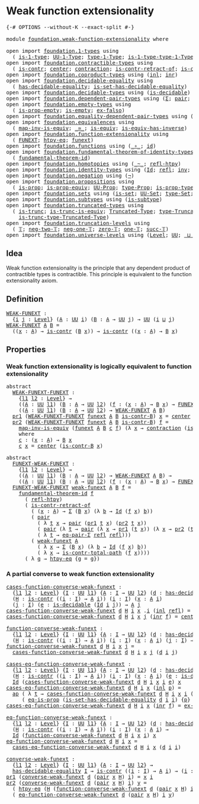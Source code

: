 # Weak function extensionality

<pre class="Agda"><a id="41" class="Symbol">{-#</a> <a id="45" class="Keyword">OPTIONS</a> <a id="53" class="Pragma">--without-K</a> <a id="65" class="Pragma">--exact-split</a> <a id="79" class="Symbol">#-}</a>

<a id="84" class="Keyword">module</a> <a id="91" href="foundation.weak-function-extensionality.html" class="Module">foundation.weak-function-extensionality</a> <a id="131" class="Keyword">where</a>

<a id="138" class="Keyword">open</a> <a id="143" class="Keyword">import</a> <a id="150" href="foundation.1-types.html" class="Module">foundation.1-types</a> <a id="169" class="Keyword">using</a>
  <a id="177" class="Symbol">(</a> <a id="179" href="foundation-core.1-types.html#654" class="Function">is-1-type</a><a id="188" class="Symbol">;</a> <a id="190" href="foundation-core.1-types.html#720" class="Function">UU-1-Type</a><a id="199" class="Symbol">;</a> <a id="201" href="foundation-core.1-types.html#792" class="Function">type-1-Type</a><a id="212" class="Symbol">;</a> <a id="214" href="foundation-core.1-types.html#869" class="Function">is-1-type-type-1-Type</a><a id="235" class="Symbol">)</a>
<a id="237" class="Keyword">open</a> <a id="242" class="Keyword">import</a> <a id="249" href="foundation.contractible-types.html" class="Module">foundation.contractible-types</a> <a id="279" class="Keyword">using</a>
  <a id="287" class="Symbol">(</a> <a id="289" href="foundation-core.contractible-types.html#992" class="Function">is-contr</a><a id="297" class="Symbol">;</a> <a id="299" href="foundation-core.contractible-types.html#1085" class="Function">center</a><a id="305" class="Symbol">;</a> <a id="307" href="foundation-core.contractible-types.html#1427" class="Function">contraction</a><a id="318" class="Symbol">;</a> <a id="320" href="foundation-core.contractible-types.html#2619" class="Function">is-contr-retract-of</a><a id="339" class="Symbol">;</a> <a id="341" href="foundation-core.contractible-types.html#2037" class="Function">is-contr-total-path</a><a id="360" class="Symbol">)</a>
<a id="362" class="Keyword">open</a> <a id="367" class="Keyword">import</a> <a id="374" href="foundation.coproduct-types.html" class="Module">foundation.coproduct-types</a> <a id="401" class="Keyword">using</a> <a id="407" class="Symbol">(</a><a id="408" href="foundation.coproduct-types.html#1239" class="InductiveConstructor">inl</a><a id="411" class="Symbol">;</a> <a id="413" href="foundation.coproduct-types.html#1262" class="InductiveConstructor">inr</a><a id="416" class="Symbol">)</a>
<a id="418" class="Keyword">open</a> <a id="423" class="Keyword">import</a> <a id="430" href="foundation.decidable-equality.html" class="Module">foundation.decidable-equality</a> <a id="460" class="Keyword">using</a>
  <a id="468" class="Symbol">(</a> <a id="470" href="foundation.decidable-equality.html#1785" class="Function">has-decidable-equality</a><a id="492" class="Symbol">;</a> <a id="494" href="foundation.decidable-equality.html#6960" class="Function">is-set-has-decidable-equality</a><a id="523" class="Symbol">)</a>
<a id="525" class="Keyword">open</a> <a id="530" class="Keyword">import</a> <a id="537" href="foundation.decidable-types.html" class="Module">foundation.decidable-types</a> <a id="564" class="Keyword">using</a> <a id="570" class="Symbol">(</a><a id="571" href="foundation.decidable-types.html#1905" class="Function">is-decidable</a><a id="583" class="Symbol">)</a>
<a id="585" class="Keyword">open</a> <a id="590" class="Keyword">import</a> <a id="597" href="foundation.dependent-pair-types.html" class="Module">foundation.dependent-pair-types</a> <a id="629" class="Keyword">using</a> <a id="635" class="Symbol">(</a><a id="636" href="foundation-core.dependent-pair-types.html#502" class="Record">Σ</a><a id="637" class="Symbol">;</a> <a id="639" href="foundation-core.dependent-pair-types.html#575" class="InductiveConstructor">pair</a><a id="643" class="Symbol">;</a> <a id="645" href="foundation-core.dependent-pair-types.html#592" class="Field">pr1</a><a id="648" class="Symbol">;</a> <a id="650" href="foundation-core.dependent-pair-types.html#604" class="Field">pr2</a><a id="653" class="Symbol">)</a>
<a id="655" class="Keyword">open</a> <a id="660" class="Keyword">import</a> <a id="667" href="foundation.empty-types.html" class="Module">foundation.empty-types</a> <a id="690" class="Keyword">using</a>
  <a id="698" class="Symbol">(</a> <a id="700" href="foundation-core.empty-types.html#2364" class="Function">is-prop-empty</a><a id="713" class="Symbol">;</a> <a id="715" href="foundation-core.empty-types.html#1215" class="Function">is-empty</a><a id="723" class="Symbol">;</a> <a id="725" href="foundation-core.empty-types.html#1147" class="Function">ex-falso</a><a id="733" class="Symbol">)</a>
<a id="735" class="Keyword">open</a> <a id="740" class="Keyword">import</a> <a id="747" href="foundation.equality-dependent-pair-types.html" class="Module">foundation.equality-dependent-pair-types</a> <a id="788" class="Keyword">using</a> <a id="794" class="Symbol">(</a><a id="795" href="foundation.equality-dependent-pair-types.html#1372" class="Function">eq-pair-Σ</a><a id="804" class="Symbol">)</a>
<a id="806" class="Keyword">open</a> <a id="811" class="Keyword">import</a> <a id="818" href="foundation.equivalences.html" class="Module">foundation.equivalences</a> <a id="842" class="Keyword">using</a>
  <a id="850" class="Symbol">(</a> <a id="852" href="foundation-core.equivalences.html#4173" class="Function">map-inv-is-equiv</a><a id="868" class="Symbol">;</a> <a id="870" href="foundation-core.equivalences.html#1607" class="Function Operator">_≃_</a><a id="873" class="Symbol">;</a> <a id="875" href="foundation-core.equivalences.html#1542" class="Function">is-equiv</a><a id="883" class="Symbol">;</a> <a id="885" href="foundation-core.equivalences.html#2999" class="Function">is-equiv-has-inverse</a><a id="905" class="Symbol">)</a>
<a id="907" class="Keyword">open</a> <a id="912" class="Keyword">import</a> <a id="919" href="foundation.function-extensionality.html" class="Module">foundation.function-extensionality</a> <a id="954" class="Keyword">using</a>
  <a id="962" class="Symbol">(</a> <a id="964" href="foundation-core.function-extensionality.html#1047" class="Function">FUNEXT</a><a id="970" class="Symbol">;</a> <a id="972" href="foundation-core.function-extensionality.html#964" class="Function">htpy-eq</a><a id="979" class="Symbol">;</a> <a id="981" href="foundation-core.function-extensionality.html#1258" class="Postulate">funext</a><a id="987" class="Symbol">)</a>
<a id="989" class="Keyword">open</a> <a id="994" class="Keyword">import</a> <a id="1001" href="foundation.functions.html" class="Module">foundation.functions</a> <a id="1022" class="Keyword">using</a> <a id="1028" class="Symbol">(</a><a id="1029" href="foundation-core.functions.html#407" class="Function Operator">_∘_</a><a id="1032" class="Symbol">;</a> <a id="1034" href="foundation-core.functions.html#309" class="Function">id</a><a id="1036" class="Symbol">)</a>
<a id="1038" class="Keyword">open</a> <a id="1043" class="Keyword">import</a> <a id="1050" href="foundation.fundamental-theorem-of-identity-types.html" class="Module">foundation.fundamental-theorem-of-identity-types</a> <a id="1099" class="Keyword">using</a>
  <a id="1107" class="Symbol">(</a> <a id="1109" href="foundation-core.fundamental-theorem-of-identity-types.html#1888" class="Function">fundamental-theorem-id</a><a id="1131" class="Symbol">)</a>
<a id="1133" class="Keyword">open</a> <a id="1138" class="Keyword">import</a> <a id="1145" href="foundation.homotopies.html" class="Module">foundation.homotopies</a> <a id="1167" class="Keyword">using</a> <a id="1173" class="Symbol">(</a><a id="1174" href="foundation-core.homotopies.html#545" class="Function Operator">_~_</a><a id="1177" class="Symbol">;</a> <a id="1179" href="foundation-core.homotopies.html#710" class="Function">refl-htpy</a><a id="1188" class="Symbol">)</a>
<a id="1190" class="Keyword">open</a> <a id="1195" class="Keyword">import</a> <a id="1202" href="foundation.identity-types.html" class="Module">foundation.identity-types</a> <a id="1228" class="Keyword">using</a> <a id="1234" class="Symbol">(</a><a id="1235" href="foundation-core.identity-types.html#1754" class="Datatype">Id</a><a id="1237" class="Symbol">;</a> <a id="1239" href="foundation-core.identity-types.html#1807" class="InductiveConstructor">refl</a><a id="1243" class="Symbol">;</a> <a id="1245" href="foundation-core.identity-types.html#2716" class="Function">inv</a><a id="1248" class="Symbol">;</a> <a id="1250" href="foundation-core.identity-types.html#2412" class="Function Operator">_∙_</a><a id="1253" class="Symbol">;</a> <a id="1255" href="foundation-core.identity-types.html#3990" class="Function">ap</a><a id="1257" class="Symbol">)</a>
<a id="1259" class="Keyword">open</a> <a id="1264" class="Keyword">import</a> <a id="1271" href="foundation.negation.html" class="Module">foundation.negation</a> <a id="1291" class="Keyword">using</a> <a id="1297" class="Symbol">(</a><a id="1298" href="foundation-core.negation.html#452" class="Function">¬</a><a id="1299" class="Symbol">)</a>
<a id="1301" class="Keyword">open</a> <a id="1306" class="Keyword">import</a> <a id="1313" href="foundation.propositions.html" class="Module">foundation.propositions</a> <a id="1337" class="Keyword">using</a>
  <a id="1345" class="Symbol">(</a> <a id="1347" href="foundation-core.propositions.html#1295" class="Function">is-prop</a><a id="1354" class="Symbol">;</a> <a id="1356" href="foundation-core.propositions.html#4515" class="Function">is-prop-equiv</a><a id="1369" class="Symbol">;</a> <a id="1371" href="foundation-core.propositions.html#1380" class="Function">UU-Prop</a><a id="1378" class="Symbol">;</a> <a id="1380" href="foundation-core.propositions.html#1482" class="Function">type-Prop</a><a id="1389" class="Symbol">;</a> <a id="1391" href="foundation-core.propositions.html#1549" class="Function">is-prop-type-Prop</a><a id="1408" class="Symbol">;</a> <a id="1410" href="foundation-core.propositions.html#2707" class="Function">eq-is-prop</a><a id="1420" class="Symbol">)</a>
<a id="1422" class="Keyword">open</a> <a id="1427" class="Keyword">import</a> <a id="1434" href="foundation.sets.html" class="Module">foundation.sets</a> <a id="1450" class="Keyword">using</a> <a id="1456" class="Symbol">(</a><a id="1457" href="foundation-core.sets.html#1099" class="Function">is-set</a><a id="1463" class="Symbol">;</a> <a id="1465" href="foundation-core.sets.html#1177" class="Function">UU-Set</a><a id="1471" class="Symbol">;</a> <a id="1473" href="foundation-core.sets.html#1291" class="Function">type-Set</a><a id="1481" class="Symbol">;</a> <a id="1483" href="foundation-core.sets.html#1342" class="Function">is-set-type-Set</a><a id="1498" class="Symbol">)</a>
<a id="1500" class="Keyword">open</a> <a id="1505" class="Keyword">import</a> <a id="1512" href="foundation.subtypes.html" class="Module">foundation.subtypes</a> <a id="1532" class="Keyword">using</a> <a id="1538" class="Symbol">(</a><a id="1539" href="foundation-core.subtypes.html#2074" class="Function">is-subtype</a><a id="1549" class="Symbol">)</a>
<a id="1551" class="Keyword">open</a> <a id="1556" class="Keyword">import</a> <a id="1563" href="foundation.truncated-types.html" class="Module">foundation.truncated-types</a> <a id="1590" class="Keyword">using</a>
  <a id="1598" class="Symbol">(</a> <a id="1600" href="foundation-core.truncated-types.html#1727" class="Function">is-trunc</a><a id="1608" class="Symbol">;</a> <a id="1610" href="foundation-core.truncated-types.html#4149" class="Function">is-trunc-is-equiv</a><a id="1627" class="Symbol">;</a> <a id="1629" href="foundation-core.truncated-types.html#1912" class="Function">Truncated-Type</a><a id="1643" class="Symbol">;</a> <a id="1645" href="foundation-core.truncated-types.html#2047" class="Function">type-Truncated-Type</a><a id="1664" class="Symbol">;</a>
    <a id="1670" href="foundation-core.truncated-types.html#2139" class="Function">is-trunc-type-Truncated-Type</a><a id="1698" class="Symbol">)</a>
<a id="1700" class="Keyword">open</a> <a id="1705" class="Keyword">import</a> <a id="1712" href="foundation.truncation-levels.html" class="Module">foundation.truncation-levels</a> <a id="1741" class="Keyword">using</a>
  <a id="1749" class="Symbol">(</a> <a id="1751" href="foundation-core.truncation-levels.html#382" class="Datatype">𝕋</a><a id="1752" class="Symbol">;</a> <a id="1754" href="foundation-core.truncation-levels.html#403" class="InductiveConstructor">neg-two-𝕋</a><a id="1763" class="Symbol">;</a> <a id="1765" href="foundation-core.truncation-levels.html#435" class="Function">neg-one-𝕋</a><a id="1774" class="Symbol">;</a> <a id="1776" href="foundation-core.truncation-levels.html#479" class="Function">zero-𝕋</a><a id="1782" class="Symbol">;</a> <a id="1784" href="foundation-core.truncation-levels.html#517" class="Function">one-𝕋</a><a id="1789" class="Symbol">;</a> <a id="1791" href="foundation-core.truncation-levels.html#419" class="InductiveConstructor">succ-𝕋</a><a id="1797" class="Symbol">)</a>
<a id="1799" class="Keyword">open</a> <a id="1804" class="Keyword">import</a> <a id="1811" href="foundation.universe-levels.html" class="Module">foundation.universe-levels</a> <a id="1838" class="Keyword">using</a> <a id="1844" class="Symbol">(</a><a id="1845" href="Agda.Primitive.html#597" class="Postulate">Level</a><a id="1850" class="Symbol">;</a> <a id="1852" href="foundation-core.universe-levels.html#222" class="Primitive">UU</a><a id="1854" class="Symbol">;</a> <a id="1856" href="Agda.Primitive.html#810" class="Primitive Operator">_⊔_</a><a id="1859" class="Symbol">)</a>
</pre>
## Idea

Weak function extensionality is the principle that any dependent product of contractible types is contractible. This principle is equivalent to the function extensionality axiom.

## Definition

<pre class="Agda"><a id="WEAK-FUNEXT"></a><a id="2078" href="foundation.weak-function-extensionality.html#2078" class="Function">WEAK-FUNEXT</a> <a id="2090" class="Symbol">:</a>
  <a id="2094" class="Symbol">{</a><a id="2095" href="foundation.weak-function-extensionality.html#2095" class="Bound">i</a> <a id="2097" href="foundation.weak-function-extensionality.html#2097" class="Bound">j</a> <a id="2099" class="Symbol">:</a> <a id="2101" href="Agda.Primitive.html#597" class="Postulate">Level</a><a id="2106" class="Symbol">}</a> <a id="2108" class="Symbol">(</a><a id="2109" href="foundation.weak-function-extensionality.html#2109" class="Bound">A</a> <a id="2111" class="Symbol">:</a> <a id="2113" href="foundation-core.universe-levels.html#222" class="Primitive">UU</a> <a id="2116" href="foundation.weak-function-extensionality.html#2095" class="Bound">i</a><a id="2117" class="Symbol">)</a> <a id="2119" class="Symbol">(</a><a id="2120" href="foundation.weak-function-extensionality.html#2120" class="Bound">B</a> <a id="2122" class="Symbol">:</a> <a id="2124" href="foundation.weak-function-extensionality.html#2109" class="Bound">A</a> <a id="2126" class="Symbol">→</a> <a id="2128" href="foundation-core.universe-levels.html#222" class="Primitive">UU</a> <a id="2131" href="foundation.weak-function-extensionality.html#2097" class="Bound">j</a><a id="2132" class="Symbol">)</a> <a id="2134" class="Symbol">→</a> <a id="2136" href="foundation-core.universe-levels.html#222" class="Primitive">UU</a> <a id="2139" class="Symbol">(</a><a id="2140" href="foundation.weak-function-extensionality.html#2095" class="Bound">i</a> <a id="2142" href="Agda.Primitive.html#810" class="Primitive Operator">⊔</a> <a id="2144" href="foundation.weak-function-extensionality.html#2097" class="Bound">j</a><a id="2145" class="Symbol">)</a>
<a id="2147" href="foundation.weak-function-extensionality.html#2078" class="Function">WEAK-FUNEXT</a> <a id="2159" href="foundation.weak-function-extensionality.html#2159" class="Bound">A</a> <a id="2161" href="foundation.weak-function-extensionality.html#2161" class="Bound">B</a> <a id="2163" class="Symbol">=</a>
  <a id="2167" class="Symbol">((</a><a id="2169" href="foundation.weak-function-extensionality.html#2169" class="Bound">x</a> <a id="2171" class="Symbol">:</a> <a id="2173" href="foundation.weak-function-extensionality.html#2159" class="Bound">A</a><a id="2174" class="Symbol">)</a> <a id="2176" class="Symbol">→</a> <a id="2178" href="foundation-core.contractible-types.html#992" class="Function">is-contr</a> <a id="2187" class="Symbol">(</a><a id="2188" href="foundation.weak-function-extensionality.html#2161" class="Bound">B</a> <a id="2190" href="foundation.weak-function-extensionality.html#2169" class="Bound">x</a><a id="2191" class="Symbol">))</a> <a id="2194" class="Symbol">→</a> <a id="2196" href="foundation-core.contractible-types.html#992" class="Function">is-contr</a> <a id="2205" class="Symbol">((</a><a id="2207" href="foundation.weak-function-extensionality.html#2207" class="Bound">x</a> <a id="2209" class="Symbol">:</a> <a id="2211" href="foundation.weak-function-extensionality.html#2159" class="Bound">A</a><a id="2212" class="Symbol">)</a> <a id="2214" class="Symbol">→</a> <a id="2216" href="foundation.weak-function-extensionality.html#2161" class="Bound">B</a> <a id="2218" href="foundation.weak-function-extensionality.html#2207" class="Bound">x</a><a id="2219" class="Symbol">)</a>
</pre>
## Properties

### Weak function extensionality is logically equivalent to function extensionality

<pre class="Agda"><a id="2334" class="Keyword">abstract</a>
  <a id="WEAK-FUNEXT-FUNEXT"></a><a id="2345" href="foundation.weak-function-extensionality.html#2345" class="Function">WEAK-FUNEXT-FUNEXT</a> <a id="2364" class="Symbol">:</a>
    <a id="2370" class="Symbol">{</a><a id="2371" href="foundation.weak-function-extensionality.html#2371" class="Bound">l1</a> <a id="2374" href="foundation.weak-function-extensionality.html#2374" class="Bound">l2</a> <a id="2377" class="Symbol">:</a> <a id="2379" href="Agda.Primitive.html#597" class="Postulate">Level</a><a id="2384" class="Symbol">}</a> <a id="2386" class="Symbol">→</a>
    <a id="2392" class="Symbol">((</a><a id="2394" href="foundation.weak-function-extensionality.html#2394" class="Bound">A</a> <a id="2396" class="Symbol">:</a> <a id="2398" href="foundation-core.universe-levels.html#222" class="Primitive">UU</a> <a id="2401" href="foundation.weak-function-extensionality.html#2371" class="Bound">l1</a><a id="2403" class="Symbol">)</a> <a id="2405" class="Symbol">(</a><a id="2406" href="foundation.weak-function-extensionality.html#2406" class="Bound">B</a> <a id="2408" class="Symbol">:</a> <a id="2410" href="foundation.weak-function-extensionality.html#2394" class="Bound">A</a> <a id="2412" class="Symbol">→</a> <a id="2414" href="foundation-core.universe-levels.html#222" class="Primitive">UU</a> <a id="2417" href="foundation.weak-function-extensionality.html#2374" class="Bound">l2</a><a id="2419" class="Symbol">)</a> <a id="2421" class="Symbol">(</a><a id="2422" href="foundation.weak-function-extensionality.html#2422" class="Bound">f</a> <a id="2424" class="Symbol">:</a> <a id="2426" class="Symbol">(</a><a id="2427" href="foundation.weak-function-extensionality.html#2427" class="Bound">x</a> <a id="2429" class="Symbol">:</a> <a id="2431" href="foundation.weak-function-extensionality.html#2394" class="Bound">A</a><a id="2432" class="Symbol">)</a> <a id="2434" class="Symbol">→</a> <a id="2436" href="foundation.weak-function-extensionality.html#2406" class="Bound">B</a> <a id="2438" href="foundation.weak-function-extensionality.html#2427" class="Bound">x</a><a id="2439" class="Symbol">)</a> <a id="2441" class="Symbol">→</a> <a id="2443" href="foundation-core.function-extensionality.html#1047" class="Function">FUNEXT</a> <a id="2450" href="foundation.weak-function-extensionality.html#2422" class="Bound">f</a><a id="2451" class="Symbol">)</a> <a id="2453" class="Symbol">→</a>
    <a id="2459" class="Symbol">((</a><a id="2461" href="foundation.weak-function-extensionality.html#2461" class="Bound">A</a> <a id="2463" class="Symbol">:</a> <a id="2465" href="foundation-core.universe-levels.html#222" class="Primitive">UU</a> <a id="2468" href="foundation.weak-function-extensionality.html#2371" class="Bound">l1</a><a id="2470" class="Symbol">)</a> <a id="2472" class="Symbol">(</a><a id="2473" href="foundation.weak-function-extensionality.html#2473" class="Bound">B</a> <a id="2475" class="Symbol">:</a> <a id="2477" href="foundation.weak-function-extensionality.html#2461" class="Bound">A</a> <a id="2479" class="Symbol">→</a> <a id="2481" href="foundation-core.universe-levels.html#222" class="Primitive">UU</a> <a id="2484" href="foundation.weak-function-extensionality.html#2374" class="Bound">l2</a><a id="2486" class="Symbol">)</a> <a id="2488" class="Symbol">→</a> <a id="2490" href="foundation.weak-function-extensionality.html#2078" class="Function">WEAK-FUNEXT</a> <a id="2502" href="foundation.weak-function-extensionality.html#2461" class="Bound">A</a> <a id="2504" href="foundation.weak-function-extensionality.html#2473" class="Bound">B</a><a id="2505" class="Symbol">)</a>
  <a id="2509" href="foundation-core.dependent-pair-types.html#592" class="Field">pr1</a> <a id="2513" class="Symbol">(</a><a id="2514" href="foundation.weak-function-extensionality.html#2345" class="Function">WEAK-FUNEXT-FUNEXT</a> <a id="2533" href="foundation.weak-function-extensionality.html#2533" class="Bound">funext</a> <a id="2540" href="foundation.weak-function-extensionality.html#2540" class="Bound">A</a> <a id="2542" href="foundation.weak-function-extensionality.html#2542" class="Bound">B</a> <a id="2544" href="foundation.weak-function-extensionality.html#2544" class="Bound">is-contr-B</a><a id="2554" class="Symbol">)</a> <a id="2556" href="foundation.weak-function-extensionality.html#2556" class="Bound">x</a> <a id="2558" class="Symbol">=</a> <a id="2560" href="foundation-core.contractible-types.html#1085" class="Function">center</a> <a id="2567" class="Symbol">(</a><a id="2568" href="foundation.weak-function-extensionality.html#2544" class="Bound">is-contr-B</a> <a id="2579" href="foundation.weak-function-extensionality.html#2556" class="Bound">x</a><a id="2580" class="Symbol">)</a>
  <a id="2584" href="foundation-core.dependent-pair-types.html#604" class="Field">pr2</a> <a id="2588" class="Symbol">(</a><a id="2589" href="foundation.weak-function-extensionality.html#2345" class="Function">WEAK-FUNEXT-FUNEXT</a> <a id="2608" href="foundation.weak-function-extensionality.html#2608" class="Bound">funext</a> <a id="2615" href="foundation.weak-function-extensionality.html#2615" class="Bound">A</a> <a id="2617" href="foundation.weak-function-extensionality.html#2617" class="Bound">B</a> <a id="2619" href="foundation.weak-function-extensionality.html#2619" class="Bound">is-contr-B</a><a id="2629" class="Symbol">)</a> <a id="2631" href="foundation.weak-function-extensionality.html#2631" class="Bound">f</a> <a id="2633" class="Symbol">=</a>
    <a id="2639" href="foundation-core.equivalences.html#4173" class="Function">map-inv-is-equiv</a> <a id="2656" class="Symbol">(</a><a id="2657" href="foundation.weak-function-extensionality.html#2608" class="Bound">funext</a> <a id="2664" href="foundation.weak-function-extensionality.html#2615" class="Bound">A</a> <a id="2666" href="foundation.weak-function-extensionality.html#2617" class="Bound">B</a> <a id="2668" href="foundation.weak-function-extensionality.html#2728" class="Function">c</a> <a id="2670" href="foundation.weak-function-extensionality.html#2631" class="Bound">f</a><a id="2671" class="Symbol">)</a> <a id="2673" class="Symbol">(λ</a> <a id="2676" href="foundation.weak-function-extensionality.html#2676" class="Bound">x</a> <a id="2678" class="Symbol">→</a> <a id="2680" href="foundation-core.contractible-types.html#1427" class="Function">contraction</a> <a id="2692" class="Symbol">(</a><a id="2693" href="foundation.weak-function-extensionality.html#2619" class="Bound">is-contr-B</a> <a id="2704" href="foundation.weak-function-extensionality.html#2676" class="Bound">x</a><a id="2705" class="Symbol">)</a> <a id="2707" class="Symbol">(</a><a id="2708" href="foundation.weak-function-extensionality.html#2631" class="Bound">f</a> <a id="2710" href="foundation.weak-function-extensionality.html#2676" class="Bound">x</a><a id="2711" class="Symbol">))</a>
    <a id="2718" class="Keyword">where</a>
    <a id="2728" href="foundation.weak-function-extensionality.html#2728" class="Function">c</a> <a id="2730" class="Symbol">:</a> <a id="2732" class="Symbol">(</a><a id="2733" href="foundation.weak-function-extensionality.html#2733" class="Bound">x</a> <a id="2735" class="Symbol">:</a> <a id="2737" href="foundation.weak-function-extensionality.html#2615" class="Bound">A</a><a id="2738" class="Symbol">)</a> <a id="2740" class="Symbol">→</a> <a id="2742" href="foundation.weak-function-extensionality.html#2617" class="Bound">B</a> <a id="2744" href="foundation.weak-function-extensionality.html#2733" class="Bound">x</a>
    <a id="2750" href="foundation.weak-function-extensionality.html#2728" class="Function">c</a> <a id="2752" href="foundation.weak-function-extensionality.html#2752" class="Bound">x</a> <a id="2754" class="Symbol">=</a> <a id="2756" href="foundation-core.contractible-types.html#1085" class="Function">center</a> <a id="2763" class="Symbol">(</a><a id="2764" href="foundation.weak-function-extensionality.html#2619" class="Bound">is-contr-B</a> <a id="2775" href="foundation.weak-function-extensionality.html#2752" class="Bound">x</a><a id="2776" class="Symbol">)</a>

<a id="2779" class="Keyword">abstract</a>
  <a id="FUNEXT-WEAK-FUNEXT"></a><a id="2790" href="foundation.weak-function-extensionality.html#2790" class="Function">FUNEXT-WEAK-FUNEXT</a> <a id="2809" class="Symbol">:</a>
    <a id="2815" class="Symbol">{</a><a id="2816" href="foundation.weak-function-extensionality.html#2816" class="Bound">l1</a> <a id="2819" href="foundation.weak-function-extensionality.html#2819" class="Bound">l2</a> <a id="2822" class="Symbol">:</a> <a id="2824" href="Agda.Primitive.html#597" class="Postulate">Level</a><a id="2829" class="Symbol">}</a> <a id="2831" class="Symbol">→</a>
    <a id="2837" class="Symbol">((</a><a id="2839" href="foundation.weak-function-extensionality.html#2839" class="Bound">A</a> <a id="2841" class="Symbol">:</a> <a id="2843" href="foundation-core.universe-levels.html#222" class="Primitive">UU</a> <a id="2846" href="foundation.weak-function-extensionality.html#2816" class="Bound">l1</a><a id="2848" class="Symbol">)</a> <a id="2850" class="Symbol">(</a><a id="2851" href="foundation.weak-function-extensionality.html#2851" class="Bound">B</a> <a id="2853" class="Symbol">:</a> <a id="2855" href="foundation.weak-function-extensionality.html#2839" class="Bound">A</a> <a id="2857" class="Symbol">→</a> <a id="2859" href="foundation-core.universe-levels.html#222" class="Primitive">UU</a> <a id="2862" href="foundation.weak-function-extensionality.html#2819" class="Bound">l2</a><a id="2864" class="Symbol">)</a> <a id="2866" class="Symbol">→</a> <a id="2868" href="foundation.weak-function-extensionality.html#2078" class="Function">WEAK-FUNEXT</a> <a id="2880" href="foundation.weak-function-extensionality.html#2839" class="Bound">A</a> <a id="2882" href="foundation.weak-function-extensionality.html#2851" class="Bound">B</a><a id="2883" class="Symbol">)</a> <a id="2885" class="Symbol">→</a>
    <a id="2891" class="Symbol">((</a><a id="2893" href="foundation.weak-function-extensionality.html#2893" class="Bound">A</a> <a id="2895" class="Symbol">:</a> <a id="2897" href="foundation-core.universe-levels.html#222" class="Primitive">UU</a> <a id="2900" href="foundation.weak-function-extensionality.html#2816" class="Bound">l1</a><a id="2902" class="Symbol">)</a> <a id="2904" class="Symbol">(</a><a id="2905" href="foundation.weak-function-extensionality.html#2905" class="Bound">B</a> <a id="2907" class="Symbol">:</a> <a id="2909" href="foundation.weak-function-extensionality.html#2893" class="Bound">A</a> <a id="2911" class="Symbol">→</a> <a id="2913" href="foundation-core.universe-levels.html#222" class="Primitive">UU</a> <a id="2916" href="foundation.weak-function-extensionality.html#2819" class="Bound">l2</a><a id="2918" class="Symbol">)</a> <a id="2920" class="Symbol">(</a><a id="2921" href="foundation.weak-function-extensionality.html#2921" class="Bound">f</a> <a id="2923" class="Symbol">:</a> <a id="2925" class="Symbol">(</a><a id="2926" href="foundation.weak-function-extensionality.html#2926" class="Bound">x</a> <a id="2928" class="Symbol">:</a> <a id="2930" href="foundation.weak-function-extensionality.html#2893" class="Bound">A</a><a id="2931" class="Symbol">)</a> <a id="2933" class="Symbol">→</a> <a id="2935" href="foundation.weak-function-extensionality.html#2905" class="Bound">B</a> <a id="2937" href="foundation.weak-function-extensionality.html#2926" class="Bound">x</a><a id="2938" class="Symbol">)</a> <a id="2940" class="Symbol">→</a> <a id="2942" href="foundation-core.function-extensionality.html#1047" class="Function">FUNEXT</a> <a id="2949" href="foundation.weak-function-extensionality.html#2921" class="Bound">f</a><a id="2950" class="Symbol">)</a>
  <a id="2954" href="foundation.weak-function-extensionality.html#2790" class="Function">FUNEXT-WEAK-FUNEXT</a> <a id="2973" href="foundation.weak-function-extensionality.html#2973" class="Bound">weak-funext</a> <a id="2985" href="foundation.weak-function-extensionality.html#2985" class="Bound">A</a> <a id="2987" href="foundation.weak-function-extensionality.html#2987" class="Bound">B</a> <a id="2989" href="foundation.weak-function-extensionality.html#2989" class="Bound">f</a> <a id="2991" class="Symbol">=</a>
    <a id="2997" href="foundation-core.fundamental-theorem-of-identity-types.html#1888" class="Function">fundamental-theorem-id</a> <a id="3020" href="foundation.weak-function-extensionality.html#2989" class="Bound">f</a>
      <a id="3028" class="Symbol">(</a> <a id="3030" href="foundation-core.homotopies.html#710" class="Function">refl-htpy</a><a id="3039" class="Symbol">)</a>
      <a id="3047" class="Symbol">(</a> <a id="3049" href="foundation-core.contractible-types.html#2619" class="Function">is-contr-retract-of</a>
        <a id="3077" class="Symbol">(</a> <a id="3079" class="Symbol">(</a><a id="3080" href="foundation.weak-function-extensionality.html#3080" class="Bound">x</a> <a id="3082" class="Symbol">:</a> <a id="3084" href="foundation.weak-function-extensionality.html#2985" class="Bound">A</a><a id="3085" class="Symbol">)</a> <a id="3087" class="Symbol">→</a> <a id="3089" href="foundation-core.dependent-pair-types.html#502" class="Record">Σ</a> <a id="3091" class="Symbol">(</a><a id="3092" href="foundation.weak-function-extensionality.html#2987" class="Bound">B</a> <a id="3094" href="foundation.weak-function-extensionality.html#3080" class="Bound">x</a><a id="3095" class="Symbol">)</a> <a id="3097" class="Symbol">(λ</a> <a id="3100" href="foundation.weak-function-extensionality.html#3100" class="Bound">b</a> <a id="3102" class="Symbol">→</a> <a id="3104" href="foundation-core.identity-types.html#1754" class="Datatype">Id</a> <a id="3107" class="Symbol">(</a><a id="3108" href="foundation.weak-function-extensionality.html#2989" class="Bound">f</a> <a id="3110" href="foundation.weak-function-extensionality.html#3080" class="Bound">x</a><a id="3111" class="Symbol">)</a> <a id="3113" href="foundation.weak-function-extensionality.html#3100" class="Bound">b</a><a id="3114" class="Symbol">))</a>
        <a id="3125" class="Symbol">(</a> <a id="3127" href="foundation-core.dependent-pair-types.html#575" class="InductiveConstructor">pair</a>
          <a id="3142" class="Symbol">(</a> <a id="3144" class="Symbol">λ</a> <a id="3146" href="foundation.weak-function-extensionality.html#3146" class="Bound">t</a> <a id="3148" href="foundation.weak-function-extensionality.html#3148" class="Bound">x</a> <a id="3150" class="Symbol">→</a> <a id="3152" href="foundation-core.dependent-pair-types.html#575" class="InductiveConstructor">pair</a> <a id="3157" class="Symbol">(</a><a id="3158" href="foundation-core.dependent-pair-types.html#592" class="Field">pr1</a> <a id="3162" href="foundation.weak-function-extensionality.html#3146" class="Bound">t</a> <a id="3164" href="foundation.weak-function-extensionality.html#3148" class="Bound">x</a><a id="3165" class="Symbol">)</a> <a id="3167" class="Symbol">(</a><a id="3168" href="foundation-core.dependent-pair-types.html#604" class="Field">pr2</a> <a id="3172" href="foundation.weak-function-extensionality.html#3146" class="Bound">t</a> <a id="3174" href="foundation.weak-function-extensionality.html#3148" class="Bound">x</a><a id="3175" class="Symbol">))</a>
          <a id="3188" class="Symbol">(</a> <a id="3190" href="foundation-core.dependent-pair-types.html#575" class="InductiveConstructor">pair</a> <a id="3195" class="Symbol">(λ</a> <a id="3198" href="foundation.weak-function-extensionality.html#3198" class="Bound">t</a> <a id="3200" class="Symbol">→</a> <a id="3202" href="foundation-core.dependent-pair-types.html#575" class="InductiveConstructor">pair</a> <a id="3207" class="Symbol">(λ</a> <a id="3210" href="foundation.weak-function-extensionality.html#3210" class="Bound">x</a> <a id="3212" class="Symbol">→</a> <a id="3214" href="foundation-core.dependent-pair-types.html#592" class="Field">pr1</a> <a id="3218" class="Symbol">(</a><a id="3219" href="foundation.weak-function-extensionality.html#3198" class="Bound">t</a> <a id="3221" href="foundation.weak-function-extensionality.html#3210" class="Bound">x</a><a id="3222" class="Symbol">))</a> <a id="3225" class="Symbol">(λ</a> <a id="3228" href="foundation.weak-function-extensionality.html#3228" class="Bound">x</a> <a id="3230" class="Symbol">→</a> <a id="3232" href="foundation-core.dependent-pair-types.html#604" class="Field">pr2</a> <a id="3236" class="Symbol">(</a><a id="3237" href="foundation.weak-function-extensionality.html#3198" class="Bound">t</a> <a id="3239" href="foundation.weak-function-extensionality.html#3228" class="Bound">x</a><a id="3240" class="Symbol">)))</a>
          <a id="3254" class="Symbol">(</a> <a id="3256" class="Symbol">λ</a> <a id="3258" href="foundation.weak-function-extensionality.html#3258" class="Bound">t</a> <a id="3260" class="Symbol">→</a> <a id="3262" href="foundation.equality-dependent-pair-types.html#1372" class="Function">eq-pair-Σ</a> <a id="3272" href="foundation-core.identity-types.html#1807" class="InductiveConstructor">refl</a> <a id="3277" href="foundation-core.identity-types.html#1807" class="InductiveConstructor">refl</a><a id="3281" class="Symbol">)))</a>
        <a id="3293" class="Symbol">(</a> <a id="3295" href="foundation.weak-function-extensionality.html#2973" class="Bound">weak-funext</a> <a id="3307" href="foundation.weak-function-extensionality.html#2985" class="Bound">A</a>
          <a id="3319" class="Symbol">(</a> <a id="3321" class="Symbol">λ</a> <a id="3323" href="foundation.weak-function-extensionality.html#3323" class="Bound">x</a> <a id="3325" class="Symbol">→</a> <a id="3327" href="foundation-core.dependent-pair-types.html#502" class="Record">Σ</a> <a id="3329" class="Symbol">(</a><a id="3330" href="foundation.weak-function-extensionality.html#2987" class="Bound">B</a> <a id="3332" href="foundation.weak-function-extensionality.html#3323" class="Bound">x</a><a id="3333" class="Symbol">)</a> <a id="3335" class="Symbol">(λ</a> <a id="3338" href="foundation.weak-function-extensionality.html#3338" class="Bound">b</a> <a id="3340" class="Symbol">→</a> <a id="3342" href="foundation-core.identity-types.html#1754" class="Datatype">Id</a> <a id="3345" class="Symbol">(</a><a id="3346" href="foundation.weak-function-extensionality.html#2989" class="Bound">f</a> <a id="3348" href="foundation.weak-function-extensionality.html#3323" class="Bound">x</a><a id="3349" class="Symbol">)</a> <a id="3351" href="foundation.weak-function-extensionality.html#3338" class="Bound">b</a><a id="3352" class="Symbol">))</a>
          <a id="3365" class="Symbol">(</a> <a id="3367" class="Symbol">λ</a> <a id="3369" href="foundation.weak-function-extensionality.html#3369" class="Bound">x</a> <a id="3371" class="Symbol">→</a> <a id="3373" href="foundation-core.contractible-types.html#2037" class="Function">is-contr-total-path</a> <a id="3393" class="Symbol">(</a><a id="3394" href="foundation.weak-function-extensionality.html#2989" class="Bound">f</a> <a id="3396" href="foundation.weak-function-extensionality.html#3369" class="Bound">x</a><a id="3397" class="Symbol">))))</a>
      <a id="3408" class="Symbol">(</a> <a id="3410" class="Symbol">λ</a> <a id="3412" href="foundation.weak-function-extensionality.html#3412" class="Bound">g</a> <a id="3414" class="Symbol">→</a> <a id="3416" href="foundation-core.function-extensionality.html#964" class="Function">htpy-eq</a> <a id="3424" class="Symbol">{</a><a id="3425" class="Argument">g</a> <a id="3427" class="Symbol">=</a> <a id="3429" href="foundation.weak-function-extensionality.html#3412" class="Bound">g</a><a id="3430" class="Symbol">})</a>
</pre>
### A partial converse to weak function extensionality

<pre class="Agda"><a id="cases-function-converse-weak-funext"></a><a id="3502" href="foundation.weak-function-extensionality.html#3502" class="Function">cases-function-converse-weak-funext</a> <a id="3538" class="Symbol">:</a>
  <a id="3542" class="Symbol">{</a><a id="3543" href="foundation.weak-function-extensionality.html#3543" class="Bound">l1</a> <a id="3546" href="foundation.weak-function-extensionality.html#3546" class="Bound">l2</a> <a id="3549" class="Symbol">:</a> <a id="3551" href="Agda.Primitive.html#597" class="Postulate">Level</a><a id="3556" class="Symbol">}</a> <a id="3558" class="Symbol">{</a><a id="3559" href="foundation.weak-function-extensionality.html#3559" class="Bound">I</a> <a id="3561" class="Symbol">:</a> <a id="3563" href="foundation-core.universe-levels.html#222" class="Primitive">UU</a> <a id="3566" href="foundation.weak-function-extensionality.html#3543" class="Bound">l1</a><a id="3568" class="Symbol">}</a> <a id="3570" class="Symbol">{</a><a id="3571" href="foundation.weak-function-extensionality.html#3571" class="Bound">A</a> <a id="3573" class="Symbol">:</a> <a id="3575" href="foundation.weak-function-extensionality.html#3559" class="Bound">I</a> <a id="3577" class="Symbol">→</a> <a id="3579" href="foundation-core.universe-levels.html#222" class="Primitive">UU</a> <a id="3582" href="foundation.weak-function-extensionality.html#3546" class="Bound">l2</a><a id="3584" class="Symbol">}</a> <a id="3586" class="Symbol">(</a><a id="3587" href="foundation.weak-function-extensionality.html#3587" class="Bound">d</a> <a id="3589" class="Symbol">:</a> <a id="3591" href="foundation.decidable-equality.html#1785" class="Function">has-decidable-equality</a> <a id="3614" href="foundation.weak-function-extensionality.html#3559" class="Bound">I</a><a id="3615" class="Symbol">)</a>
  <a id="3619" class="Symbol">(</a><a id="3620" href="foundation.weak-function-extensionality.html#3620" class="Bound">H</a> <a id="3622" class="Symbol">:</a> <a id="3624" href="foundation-core.contractible-types.html#992" class="Function">is-contr</a> <a id="3633" class="Symbol">((</a><a id="3635" href="foundation.weak-function-extensionality.html#3635" class="Bound">i</a> <a id="3637" class="Symbol">:</a> <a id="3639" href="foundation.weak-function-extensionality.html#3559" class="Bound">I</a><a id="3640" class="Symbol">)</a> <a id="3642" class="Symbol">→</a> <a id="3644" href="foundation.weak-function-extensionality.html#3571" class="Bound">A</a> <a id="3646" href="foundation.weak-function-extensionality.html#3635" class="Bound">i</a><a id="3647" class="Symbol">))</a> <a id="3650" class="Symbol">(</a><a id="3651" href="foundation.weak-function-extensionality.html#3651" class="Bound">i</a> <a id="3653" class="Symbol">:</a> <a id="3655" href="foundation.weak-function-extensionality.html#3559" class="Bound">I</a><a id="3656" class="Symbol">)</a> <a id="3658" class="Symbol">(</a><a id="3659" href="foundation.weak-function-extensionality.html#3659" class="Bound">x</a> <a id="3661" class="Symbol">:</a> <a id="3663" href="foundation.weak-function-extensionality.html#3571" class="Bound">A</a> <a id="3665" href="foundation.weak-function-extensionality.html#3651" class="Bound">i</a><a id="3666" class="Symbol">)</a>
  <a id="3670" class="Symbol">(</a><a id="3671" href="foundation.weak-function-extensionality.html#3671" class="Bound">j</a> <a id="3673" class="Symbol">:</a> <a id="3675" href="foundation.weak-function-extensionality.html#3559" class="Bound">I</a><a id="3676" class="Symbol">)</a> <a id="3678" class="Symbol">(</a><a id="3679" href="foundation.weak-function-extensionality.html#3679" class="Bound">e</a> <a id="3681" class="Symbol">:</a> <a id="3683" href="foundation.decidable-types.html#1905" class="Function">is-decidable</a> <a id="3696" class="Symbol">(</a><a id="3697" href="foundation-core.identity-types.html#1754" class="Datatype">Id</a> <a id="3700" href="foundation.weak-function-extensionality.html#3651" class="Bound">i</a> <a id="3702" href="foundation.weak-function-extensionality.html#3671" class="Bound">j</a><a id="3703" class="Symbol">))</a> <a id="3706" class="Symbol">→</a> <a id="3708" href="foundation.weak-function-extensionality.html#3571" class="Bound">A</a> <a id="3710" href="foundation.weak-function-extensionality.html#3671" class="Bound">j</a>
<a id="3712" href="foundation.weak-function-extensionality.html#3502" class="Function">cases-function-converse-weak-funext</a> <a id="3748" href="foundation.weak-function-extensionality.html#3748" class="Bound">d</a> <a id="3750" href="foundation.weak-function-extensionality.html#3750" class="Bound">H</a> <a id="3752" href="foundation.weak-function-extensionality.html#3752" class="Bound">i</a> <a id="3754" href="foundation.weak-function-extensionality.html#3754" class="Bound">x</a> <a id="3756" class="DottedPattern Symbol">.</a><a id="3757" href="foundation.weak-function-extensionality.html#3752" class="DottedPattern Bound">i</a> <a id="3759" class="Symbol">(</a><a id="3760" href="foundation.coproduct-types.html#1239" class="InductiveConstructor">inl</a> <a id="3764" href="foundation-core.identity-types.html#1807" class="InductiveConstructor">refl</a><a id="3768" class="Symbol">)</a> <a id="3770" class="Symbol">=</a> <a id="3772" href="foundation.weak-function-extensionality.html#3754" class="Bound">x</a>
<a id="3774" href="foundation.weak-function-extensionality.html#3502" class="Function">cases-function-converse-weak-funext</a> <a id="3810" href="foundation.weak-function-extensionality.html#3810" class="Bound">d</a> <a id="3812" href="foundation.weak-function-extensionality.html#3812" class="Bound">H</a> <a id="3814" href="foundation.weak-function-extensionality.html#3814" class="Bound">i</a> <a id="3816" href="foundation.weak-function-extensionality.html#3816" class="Bound">x</a> <a id="3818" href="foundation.weak-function-extensionality.html#3818" class="Bound">j</a> <a id="3820" class="Symbol">(</a><a id="3821" href="foundation.coproduct-types.html#1262" class="InductiveConstructor">inr</a> <a id="3825" href="foundation.weak-function-extensionality.html#3825" class="Bound">f</a><a id="3826" class="Symbol">)</a> <a id="3828" class="Symbol">=</a> <a id="3830" href="foundation-core.contractible-types.html#1085" class="Function">center</a> <a id="3837" href="foundation.weak-function-extensionality.html#3812" class="Bound">H</a> <a id="3839" href="foundation.weak-function-extensionality.html#3818" class="Bound">j</a>

<a id="function-converse-weak-funext"></a><a id="3842" href="foundation.weak-function-extensionality.html#3842" class="Function">function-converse-weak-funext</a> <a id="3872" class="Symbol">:</a>
  <a id="3876" class="Symbol">{</a><a id="3877" href="foundation.weak-function-extensionality.html#3877" class="Bound">l1</a> <a id="3880" href="foundation.weak-function-extensionality.html#3880" class="Bound">l2</a> <a id="3883" class="Symbol">:</a> <a id="3885" href="Agda.Primitive.html#597" class="Postulate">Level</a><a id="3890" class="Symbol">}</a> <a id="3892" class="Symbol">{</a><a id="3893" href="foundation.weak-function-extensionality.html#3893" class="Bound">I</a> <a id="3895" class="Symbol">:</a> <a id="3897" href="foundation-core.universe-levels.html#222" class="Primitive">UU</a> <a id="3900" href="foundation.weak-function-extensionality.html#3877" class="Bound">l1</a><a id="3902" class="Symbol">}</a> <a id="3904" class="Symbol">{</a><a id="3905" href="foundation.weak-function-extensionality.html#3905" class="Bound">A</a> <a id="3907" class="Symbol">:</a> <a id="3909" href="foundation.weak-function-extensionality.html#3893" class="Bound">I</a> <a id="3911" class="Symbol">→</a> <a id="3913" href="foundation-core.universe-levels.html#222" class="Primitive">UU</a> <a id="3916" href="foundation.weak-function-extensionality.html#3880" class="Bound">l2</a><a id="3918" class="Symbol">}</a> <a id="3920" class="Symbol">(</a><a id="3921" href="foundation.weak-function-extensionality.html#3921" class="Bound">d</a> <a id="3923" class="Symbol">:</a> <a id="3925" href="foundation.decidable-equality.html#1785" class="Function">has-decidable-equality</a> <a id="3948" href="foundation.weak-function-extensionality.html#3893" class="Bound">I</a><a id="3949" class="Symbol">)</a>
  <a id="3953" class="Symbol">(</a><a id="3954" href="foundation.weak-function-extensionality.html#3954" class="Bound">H</a> <a id="3956" class="Symbol">:</a> <a id="3958" href="foundation-core.contractible-types.html#992" class="Function">is-contr</a> <a id="3967" class="Symbol">((</a><a id="3969" href="foundation.weak-function-extensionality.html#3969" class="Bound">i</a> <a id="3971" class="Symbol">:</a> <a id="3973" href="foundation.weak-function-extensionality.html#3893" class="Bound">I</a><a id="3974" class="Symbol">)</a> <a id="3976" class="Symbol">→</a> <a id="3978" href="foundation.weak-function-extensionality.html#3905" class="Bound">A</a> <a id="3980" href="foundation.weak-function-extensionality.html#3969" class="Bound">i</a><a id="3981" class="Symbol">))</a> <a id="3984" class="Symbol">(</a><a id="3985" href="foundation.weak-function-extensionality.html#3985" class="Bound">i</a> <a id="3987" class="Symbol">:</a> <a id="3989" href="foundation.weak-function-extensionality.html#3893" class="Bound">I</a><a id="3990" class="Symbol">)</a> <a id="3992" class="Symbol">(</a><a id="3993" href="foundation.weak-function-extensionality.html#3993" class="Bound">x</a> <a id="3995" class="Symbol">:</a> <a id="3997" href="foundation.weak-function-extensionality.html#3905" class="Bound">A</a> <a id="3999" href="foundation.weak-function-extensionality.html#3985" class="Bound">i</a><a id="4000" class="Symbol">)</a> <a id="4002" class="Symbol">(</a><a id="4003" href="foundation.weak-function-extensionality.html#4003" class="Bound">j</a> <a id="4005" class="Symbol">:</a> <a id="4007" href="foundation.weak-function-extensionality.html#3893" class="Bound">I</a><a id="4008" class="Symbol">)</a> <a id="4010" class="Symbol">→</a> <a id="4012" href="foundation.weak-function-extensionality.html#3905" class="Bound">A</a> <a id="4014" href="foundation.weak-function-extensionality.html#4003" class="Bound">j</a>
<a id="4016" href="foundation.weak-function-extensionality.html#3842" class="Function">function-converse-weak-funext</a> <a id="4046" href="foundation.weak-function-extensionality.html#4046" class="Bound">d</a> <a id="4048" href="foundation.weak-function-extensionality.html#4048" class="Bound">H</a> <a id="4050" href="foundation.weak-function-extensionality.html#4050" class="Bound">i</a> <a id="4052" href="foundation.weak-function-extensionality.html#4052" class="Bound">x</a> <a id="4054" href="foundation.weak-function-extensionality.html#4054" class="Bound">j</a> <a id="4056" class="Symbol">=</a>
  <a id="4060" href="foundation.weak-function-extensionality.html#3502" class="Function">cases-function-converse-weak-funext</a> <a id="4096" href="foundation.weak-function-extensionality.html#4046" class="Bound">d</a> <a id="4098" href="foundation.weak-function-extensionality.html#4048" class="Bound">H</a> <a id="4100" href="foundation.weak-function-extensionality.html#4050" class="Bound">i</a> <a id="4102" href="foundation.weak-function-extensionality.html#4052" class="Bound">x</a> <a id="4104" href="foundation.weak-function-extensionality.html#4054" class="Bound">j</a> <a id="4106" class="Symbol">(</a><a id="4107" href="foundation.weak-function-extensionality.html#4046" class="Bound">d</a> <a id="4109" href="foundation.weak-function-extensionality.html#4050" class="Bound">i</a> <a id="4111" href="foundation.weak-function-extensionality.html#4054" class="Bound">j</a><a id="4112" class="Symbol">)</a>

<a id="cases-eq-function-converse-weak-funext"></a><a id="4115" href="foundation.weak-function-extensionality.html#4115" class="Function">cases-eq-function-converse-weak-funext</a> <a id="4154" class="Symbol">:</a>
  <a id="4158" class="Symbol">{</a><a id="4159" href="foundation.weak-function-extensionality.html#4159" class="Bound">l1</a> <a id="4162" href="foundation.weak-function-extensionality.html#4162" class="Bound">l2</a> <a id="4165" class="Symbol">:</a> <a id="4167" href="Agda.Primitive.html#597" class="Postulate">Level</a><a id="4172" class="Symbol">}</a> <a id="4174" class="Symbol">{</a><a id="4175" href="foundation.weak-function-extensionality.html#4175" class="Bound">I</a> <a id="4177" class="Symbol">:</a> <a id="4179" href="foundation-core.universe-levels.html#222" class="Primitive">UU</a> <a id="4182" href="foundation.weak-function-extensionality.html#4159" class="Bound">l1</a><a id="4184" class="Symbol">}</a> <a id="4186" class="Symbol">{</a><a id="4187" href="foundation.weak-function-extensionality.html#4187" class="Bound">A</a> <a id="4189" class="Symbol">:</a> <a id="4191" href="foundation.weak-function-extensionality.html#4175" class="Bound">I</a> <a id="4193" class="Symbol">→</a> <a id="4195" href="foundation-core.universe-levels.html#222" class="Primitive">UU</a> <a id="4198" href="foundation.weak-function-extensionality.html#4162" class="Bound">l2</a><a id="4200" class="Symbol">}</a> <a id="4202" class="Symbol">(</a><a id="4203" href="foundation.weak-function-extensionality.html#4203" class="Bound">d</a> <a id="4205" class="Symbol">:</a> <a id="4207" href="foundation.decidable-equality.html#1785" class="Function">has-decidable-equality</a> <a id="4230" href="foundation.weak-function-extensionality.html#4175" class="Bound">I</a><a id="4231" class="Symbol">)</a>
  <a id="4235" class="Symbol">(</a><a id="4236" href="foundation.weak-function-extensionality.html#4236" class="Bound">H</a> <a id="4238" class="Symbol">:</a> <a id="4240" href="foundation-core.contractible-types.html#992" class="Function">is-contr</a> <a id="4249" class="Symbol">((</a><a id="4251" href="foundation.weak-function-extensionality.html#4251" class="Bound">i</a> <a id="4253" class="Symbol">:</a> <a id="4255" href="foundation.weak-function-extensionality.html#4175" class="Bound">I</a><a id="4256" class="Symbol">)</a> <a id="4258" class="Symbol">→</a> <a id="4260" href="foundation.weak-function-extensionality.html#4187" class="Bound">A</a> <a id="4262" href="foundation.weak-function-extensionality.html#4251" class="Bound">i</a><a id="4263" class="Symbol">))</a> <a id="4266" class="Symbol">(</a><a id="4267" href="foundation.weak-function-extensionality.html#4267" class="Bound">i</a> <a id="4269" class="Symbol">:</a> <a id="4271" href="foundation.weak-function-extensionality.html#4175" class="Bound">I</a><a id="4272" class="Symbol">)</a> <a id="4274" class="Symbol">(</a><a id="4275" href="foundation.weak-function-extensionality.html#4275" class="Bound">x</a> <a id="4277" class="Symbol">:</a> <a id="4279" href="foundation.weak-function-extensionality.html#4187" class="Bound">A</a> <a id="4281" href="foundation.weak-function-extensionality.html#4267" class="Bound">i</a><a id="4282" class="Symbol">)</a> <a id="4284" class="Symbol">(</a><a id="4285" href="foundation.weak-function-extensionality.html#4285" class="Bound">e</a> <a id="4287" class="Symbol">:</a> <a id="4289" href="foundation.decidable-types.html#1905" class="Function">is-decidable</a> <a id="4302" class="Symbol">(</a><a id="4303" href="foundation-core.identity-types.html#1754" class="Datatype">Id</a> <a id="4306" href="foundation.weak-function-extensionality.html#4267" class="Bound">i</a> <a id="4308" href="foundation.weak-function-extensionality.html#4267" class="Bound">i</a><a id="4309" class="Symbol">))</a> <a id="4312" class="Symbol">→</a>
  <a id="4316" href="foundation-core.identity-types.html#1754" class="Datatype">Id</a> <a id="4319" class="Symbol">(</a><a id="4320" href="foundation.weak-function-extensionality.html#3502" class="Function">cases-function-converse-weak-funext</a> <a id="4356" href="foundation.weak-function-extensionality.html#4203" class="Bound">d</a> <a id="4358" href="foundation.weak-function-extensionality.html#4236" class="Bound">H</a> <a id="4360" href="foundation.weak-function-extensionality.html#4267" class="Bound">i</a> <a id="4362" href="foundation.weak-function-extensionality.html#4275" class="Bound">x</a> <a id="4364" href="foundation.weak-function-extensionality.html#4267" class="Bound">i</a> <a id="4366" href="foundation.weak-function-extensionality.html#4285" class="Bound">e</a><a id="4367" class="Symbol">)</a> <a id="4369" href="foundation.weak-function-extensionality.html#4275" class="Bound">x</a>
<a id="4371" href="foundation.weak-function-extensionality.html#4115" class="Function">cases-eq-function-converse-weak-funext</a> <a id="4410" href="foundation.weak-function-extensionality.html#4410" class="Bound">d</a> <a id="4412" href="foundation.weak-function-extensionality.html#4412" class="Bound">H</a> <a id="4414" href="foundation.weak-function-extensionality.html#4414" class="Bound">i</a> <a id="4416" href="foundation.weak-function-extensionality.html#4416" class="Bound">x</a> <a id="4418" class="Symbol">(</a><a id="4419" href="foundation.coproduct-types.html#1239" class="InductiveConstructor">inl</a> <a id="4423" href="foundation.weak-function-extensionality.html#4423" class="Bound">p</a><a id="4424" class="Symbol">)</a> <a id="4426" class="Symbol">=</a>
  <a id="4430" href="foundation-core.identity-types.html#3990" class="Function">ap</a> <a id="4433" class="Symbol">(</a> <a id="4435" class="Symbol">λ</a> <a id="4437" href="foundation.weak-function-extensionality.html#4437" class="Bound">t</a> <a id="4439" class="Symbol">→</a> <a id="4441" href="foundation.weak-function-extensionality.html#3502" class="Function">cases-function-converse-weak-funext</a> <a id="4477" href="foundation.weak-function-extensionality.html#4410" class="Bound">d</a> <a id="4479" href="foundation.weak-function-extensionality.html#4412" class="Bound">H</a> <a id="4481" href="foundation.weak-function-extensionality.html#4414" class="Bound">i</a> <a id="4483" href="foundation.weak-function-extensionality.html#4416" class="Bound">x</a> <a id="4485" href="foundation.weak-function-extensionality.html#4414" class="Bound">i</a> <a id="4487" class="Symbol">(</a><a id="4488" href="foundation.coproduct-types.html#1239" class="InductiveConstructor">inl</a> <a id="4492" href="foundation.weak-function-extensionality.html#4437" class="Bound">t</a><a id="4493" class="Symbol">))</a>
     <a id="4501" class="Symbol">(</a> <a id="4503" href="foundation-core.propositions.html#2707" class="Function">eq-is-prop</a> <a id="4514" class="Symbol">(</a><a id="4515" href="foundation.decidable-equality.html#6960" class="Function">is-set-has-decidable-equality</a> <a id="4545" href="foundation.weak-function-extensionality.html#4410" class="Bound">d</a> <a id="4547" href="foundation.weak-function-extensionality.html#4414" class="Bound">i</a> <a id="4549" href="foundation.weak-function-extensionality.html#4414" class="Bound">i</a><a id="4550" class="Symbol">)</a> <a id="4552" class="Symbol">{</a><a id="4553" href="foundation.weak-function-extensionality.html#4423" class="Bound">p</a><a id="4554" class="Symbol">}</a> <a id="4556" class="Symbol">{</a><a id="4557" href="foundation-core.identity-types.html#1807" class="InductiveConstructor">refl</a><a id="4561" class="Symbol">})</a>
<a id="4564" href="foundation.weak-function-extensionality.html#4115" class="Function">cases-eq-function-converse-weak-funext</a> <a id="4603" href="foundation.weak-function-extensionality.html#4603" class="Bound">d</a> <a id="4605" href="foundation.weak-function-extensionality.html#4605" class="Bound">H</a> <a id="4607" href="foundation.weak-function-extensionality.html#4607" class="Bound">i</a> <a id="4609" href="foundation.weak-function-extensionality.html#4609" class="Bound">x</a> <a id="4611" class="Symbol">(</a><a id="4612" href="foundation.coproduct-types.html#1262" class="InductiveConstructor">inr</a> <a id="4616" href="foundation.weak-function-extensionality.html#4616" class="Bound">f</a><a id="4617" class="Symbol">)</a> <a id="4619" class="Symbol">=</a> <a id="4621" href="foundation-core.empty-types.html#1147" class="Function">ex-falso</a> <a id="4630" class="Symbol">(</a><a id="4631" href="foundation.weak-function-extensionality.html#4616" class="Bound">f</a> <a id="4633" href="foundation-core.identity-types.html#1807" class="InductiveConstructor">refl</a><a id="4637" class="Symbol">)</a>

<a id="eq-function-converse-weak-funext"></a><a id="4640" href="foundation.weak-function-extensionality.html#4640" class="Function">eq-function-converse-weak-funext</a> <a id="4673" class="Symbol">:</a>
  <a id="4677" class="Symbol">{</a><a id="4678" href="foundation.weak-function-extensionality.html#4678" class="Bound">l1</a> <a id="4681" href="foundation.weak-function-extensionality.html#4681" class="Bound">l2</a> <a id="4684" class="Symbol">:</a> <a id="4686" href="Agda.Primitive.html#597" class="Postulate">Level</a><a id="4691" class="Symbol">}</a> <a id="4693" class="Symbol">{</a><a id="4694" href="foundation.weak-function-extensionality.html#4694" class="Bound">I</a> <a id="4696" class="Symbol">:</a> <a id="4698" href="foundation-core.universe-levels.html#222" class="Primitive">UU</a> <a id="4701" href="foundation.weak-function-extensionality.html#4678" class="Bound">l1</a><a id="4703" class="Symbol">}</a> <a id="4705" class="Symbol">{</a><a id="4706" href="foundation.weak-function-extensionality.html#4706" class="Bound">A</a> <a id="4708" class="Symbol">:</a> <a id="4710" href="foundation.weak-function-extensionality.html#4694" class="Bound">I</a> <a id="4712" class="Symbol">→</a> <a id="4714" href="foundation-core.universe-levels.html#222" class="Primitive">UU</a> <a id="4717" href="foundation.weak-function-extensionality.html#4681" class="Bound">l2</a><a id="4719" class="Symbol">}</a> <a id="4721" class="Symbol">(</a><a id="4722" href="foundation.weak-function-extensionality.html#4722" class="Bound">d</a> <a id="4724" class="Symbol">:</a> <a id="4726" href="foundation.decidable-equality.html#1785" class="Function">has-decidable-equality</a> <a id="4749" href="foundation.weak-function-extensionality.html#4694" class="Bound">I</a><a id="4750" class="Symbol">)</a>
  <a id="4754" class="Symbol">(</a><a id="4755" href="foundation.weak-function-extensionality.html#4755" class="Bound">H</a> <a id="4757" class="Symbol">:</a> <a id="4759" href="foundation-core.contractible-types.html#992" class="Function">is-contr</a> <a id="4768" class="Symbol">((</a><a id="4770" href="foundation.weak-function-extensionality.html#4770" class="Bound">i</a> <a id="4772" class="Symbol">:</a> <a id="4774" href="foundation.weak-function-extensionality.html#4694" class="Bound">I</a><a id="4775" class="Symbol">)</a> <a id="4777" class="Symbol">→</a> <a id="4779" href="foundation.weak-function-extensionality.html#4706" class="Bound">A</a> <a id="4781" href="foundation.weak-function-extensionality.html#4770" class="Bound">i</a><a id="4782" class="Symbol">))</a> <a id="4785" class="Symbol">(</a><a id="4786" href="foundation.weak-function-extensionality.html#4786" class="Bound">i</a> <a id="4788" class="Symbol">:</a> <a id="4790" href="foundation.weak-function-extensionality.html#4694" class="Bound">I</a><a id="4791" class="Symbol">)</a> <a id="4793" class="Symbol">(</a><a id="4794" href="foundation.weak-function-extensionality.html#4794" class="Bound">x</a> <a id="4796" class="Symbol">:</a> <a id="4798" href="foundation.weak-function-extensionality.html#4706" class="Bound">A</a> <a id="4800" href="foundation.weak-function-extensionality.html#4786" class="Bound">i</a><a id="4801" class="Symbol">)</a> <a id="4803" class="Symbol">→</a>
  <a id="4807" href="foundation-core.identity-types.html#1754" class="Datatype">Id</a> <a id="4810" class="Symbol">(</a><a id="4811" href="foundation.weak-function-extensionality.html#3842" class="Function">function-converse-weak-funext</a> <a id="4841" href="foundation.weak-function-extensionality.html#4722" class="Bound">d</a> <a id="4843" href="foundation.weak-function-extensionality.html#4755" class="Bound">H</a> <a id="4845" href="foundation.weak-function-extensionality.html#4786" class="Bound">i</a> <a id="4847" href="foundation.weak-function-extensionality.html#4794" class="Bound">x</a> <a id="4849" href="foundation.weak-function-extensionality.html#4786" class="Bound">i</a><a id="4850" class="Symbol">)</a> <a id="4852" href="foundation.weak-function-extensionality.html#4794" class="Bound">x</a>
<a id="4854" href="foundation.weak-function-extensionality.html#4640" class="Function">eq-function-converse-weak-funext</a> <a id="4887" href="foundation.weak-function-extensionality.html#4887" class="Bound">d</a> <a id="4889" href="foundation.weak-function-extensionality.html#4889" class="Bound">H</a> <a id="4891" href="foundation.weak-function-extensionality.html#4891" class="Bound">i</a> <a id="4893" href="foundation.weak-function-extensionality.html#4893" class="Bound">x</a> <a id="4895" class="Symbol">=</a>
  <a id="4899" href="foundation.weak-function-extensionality.html#4115" class="Function">cases-eq-function-converse-weak-funext</a> <a id="4938" href="foundation.weak-function-extensionality.html#4887" class="Bound">d</a> <a id="4940" href="foundation.weak-function-extensionality.html#4889" class="Bound">H</a> <a id="4942" href="foundation.weak-function-extensionality.html#4891" class="Bound">i</a> <a id="4944" href="foundation.weak-function-extensionality.html#4893" class="Bound">x</a> <a id="4946" class="Symbol">(</a><a id="4947" href="foundation.weak-function-extensionality.html#4887" class="Bound">d</a> <a id="4949" href="foundation.weak-function-extensionality.html#4891" class="Bound">i</a> <a id="4951" href="foundation.weak-function-extensionality.html#4891" class="Bound">i</a><a id="4952" class="Symbol">)</a>

<a id="converse-weak-funext"></a><a id="4955" href="foundation.weak-function-extensionality.html#4955" class="Function">converse-weak-funext</a> <a id="4976" class="Symbol">:</a>
  <a id="4980" class="Symbol">{</a><a id="4981" href="foundation.weak-function-extensionality.html#4981" class="Bound">l1</a> <a id="4984" href="foundation.weak-function-extensionality.html#4984" class="Bound">l2</a> <a id="4987" class="Symbol">:</a> <a id="4989" href="Agda.Primitive.html#597" class="Postulate">Level</a><a id="4994" class="Symbol">}</a> <a id="4996" class="Symbol">{</a><a id="4997" href="foundation.weak-function-extensionality.html#4997" class="Bound">I</a> <a id="4999" class="Symbol">:</a> <a id="5001" href="foundation-core.universe-levels.html#222" class="Primitive">UU</a> <a id="5004" href="foundation.weak-function-extensionality.html#4981" class="Bound">l1</a><a id="5006" class="Symbol">}</a> <a id="5008" class="Symbol">{</a><a id="5009" href="foundation.weak-function-extensionality.html#5009" class="Bound">A</a> <a id="5011" class="Symbol">:</a> <a id="5013" href="foundation.weak-function-extensionality.html#4997" class="Bound">I</a> <a id="5015" class="Symbol">→</a> <a id="5017" href="foundation-core.universe-levels.html#222" class="Primitive">UU</a> <a id="5020" href="foundation.weak-function-extensionality.html#4984" class="Bound">l2</a><a id="5022" class="Symbol">}</a> <a id="5024" class="Symbol">→</a>
  <a id="5028" href="foundation.decidable-equality.html#1785" class="Function">has-decidable-equality</a> <a id="5051" href="foundation.weak-function-extensionality.html#4997" class="Bound">I</a> <a id="5053" class="Symbol">→</a> <a id="5055" href="foundation-core.contractible-types.html#992" class="Function">is-contr</a> <a id="5064" class="Symbol">((</a><a id="5066" href="foundation.weak-function-extensionality.html#5066" class="Bound">i</a> <a id="5068" class="Symbol">:</a> <a id="5070" href="foundation.weak-function-extensionality.html#4997" class="Bound">I</a><a id="5071" class="Symbol">)</a> <a id="5073" class="Symbol">→</a> <a id="5075" href="foundation.weak-function-extensionality.html#5009" class="Bound">A</a> <a id="5077" href="foundation.weak-function-extensionality.html#5066" class="Bound">i</a><a id="5078" class="Symbol">)</a> <a id="5080" class="Symbol">→</a> <a id="5082" class="Symbol">(</a><a id="5083" href="foundation.weak-function-extensionality.html#5083" class="Bound">i</a> <a id="5085" class="Symbol">:</a> <a id="5087" href="foundation.weak-function-extensionality.html#4997" class="Bound">I</a><a id="5088" class="Symbol">)</a> <a id="5090" class="Symbol">→</a> <a id="5092" href="foundation-core.contractible-types.html#992" class="Function">is-contr</a> <a id="5101" class="Symbol">(</a><a id="5102" href="foundation.weak-function-extensionality.html#5009" class="Bound">A</a> <a id="5104" href="foundation.weak-function-extensionality.html#5083" class="Bound">i</a><a id="5105" class="Symbol">)</a>
<a id="5107" href="foundation-core.dependent-pair-types.html#592" class="Field">pr1</a> <a id="5111" class="Symbol">(</a><a id="5112" href="foundation.weak-function-extensionality.html#4955" class="Function">converse-weak-funext</a> <a id="5133" href="foundation.weak-function-extensionality.html#5133" class="Bound">d</a> <a id="5135" class="Symbol">(</a><a id="5136" href="foundation-core.dependent-pair-types.html#575" class="InductiveConstructor">pair</a> <a id="5141" href="foundation.weak-function-extensionality.html#5141" class="Bound">x</a> <a id="5143" href="foundation.weak-function-extensionality.html#5143" class="Bound">H</a><a id="5144" class="Symbol">)</a> <a id="5146" href="foundation.weak-function-extensionality.html#5146" class="Bound">i</a><a id="5147" class="Symbol">)</a> <a id="5149" class="Symbol">=</a> <a id="5151" href="foundation.weak-function-extensionality.html#5141" class="Bound">x</a> <a id="5153" href="foundation.weak-function-extensionality.html#5146" class="Bound">i</a>
<a id="5155" href="foundation-core.dependent-pair-types.html#604" class="Field">pr2</a> <a id="5159" class="Symbol">(</a><a id="5160" href="foundation.weak-function-extensionality.html#4955" class="Function">converse-weak-funext</a> <a id="5181" href="foundation.weak-function-extensionality.html#5181" class="Bound">d</a> <a id="5183" class="Symbol">(</a><a id="5184" href="foundation-core.dependent-pair-types.html#575" class="InductiveConstructor">pair</a> <a id="5189" href="foundation.weak-function-extensionality.html#5189" class="Bound">x</a> <a id="5191" href="foundation.weak-function-extensionality.html#5191" class="Bound">H</a><a id="5192" class="Symbol">)</a> <a id="5194" href="foundation.weak-function-extensionality.html#5194" class="Bound">i</a><a id="5195" class="Symbol">)</a> <a id="5197" href="foundation.weak-function-extensionality.html#5197" class="Bound">y</a> <a id="5199" class="Symbol">=</a>
  <a id="5203" class="Symbol">(</a> <a id="5205" href="foundation-core.function-extensionality.html#964" class="Function">htpy-eq</a> <a id="5213" class="Symbol">(</a><a id="5214" href="foundation.weak-function-extensionality.html#5191" class="Bound">H</a> <a id="5216" class="Symbol">(</a><a id="5217" href="foundation.weak-function-extensionality.html#3842" class="Function">function-converse-weak-funext</a> <a id="5247" href="foundation.weak-function-extensionality.html#5181" class="Bound">d</a> <a id="5249" class="Symbol">(</a><a id="5250" href="foundation-core.dependent-pair-types.html#575" class="InductiveConstructor">pair</a> <a id="5255" href="foundation.weak-function-extensionality.html#5189" class="Bound">x</a> <a id="5257" href="foundation.weak-function-extensionality.html#5191" class="Bound">H</a><a id="5258" class="Symbol">)</a> <a id="5260" href="foundation.weak-function-extensionality.html#5194" class="Bound">i</a> <a id="5262" href="foundation.weak-function-extensionality.html#5197" class="Bound">y</a><a id="5263" class="Symbol">))</a> <a id="5266" href="foundation.weak-function-extensionality.html#5194" class="Bound">i</a><a id="5267" class="Symbol">)</a> <a id="5269" href="foundation-core.identity-types.html#2412" class="Function Operator">∙</a>
  <a id="5273" class="Symbol">(</a> <a id="5275" href="foundation.weak-function-extensionality.html#4640" class="Function">eq-function-converse-weak-funext</a> <a id="5308" href="foundation.weak-function-extensionality.html#5181" class="Bound">d</a> <a id="5310" class="Symbol">(</a><a id="5311" href="foundation-core.dependent-pair-types.html#575" class="InductiveConstructor">pair</a> <a id="5316" href="foundation.weak-function-extensionality.html#5189" class="Bound">x</a> <a id="5318" href="foundation.weak-function-extensionality.html#5191" class="Bound">H</a><a id="5319" class="Symbol">)</a> <a id="5321" href="foundation.weak-function-extensionality.html#5194" class="Bound">i</a> <a id="5323" href="foundation.weak-function-extensionality.html#5197" class="Bound">y</a><a id="5324" class="Symbol">)</a>
</pre>